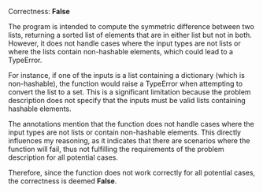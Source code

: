 Correctness: **False**

The program is intended to compute the symmetric difference between two lists, returning a sorted list of elements that are in either list but not in both. However, it does not handle cases where the input types are not lists or where the lists contain non-hashable elements, which could lead to a TypeError.

For instance, if one of the inputs is a list containing a dictionary (which is non-hashable), the function would raise a TypeError when attempting to convert the list to a set. This is a significant limitation because the problem description does not specify that the inputs must be valid lists containing hashable elements.

The annotations mention that the function does not handle cases where the input types are not lists or contain non-hashable elements. This directly influences my reasoning, as it indicates that there are scenarios where the function will fail, thus not fulfilling the requirements of the problem description for all potential cases.

Therefore, since the function does not work correctly for all potential cases, the correctness is deemed **False**.